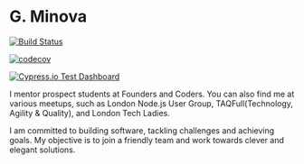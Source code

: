# G. Minova

[![Build Status](https://travis-ci.com/gminova/portfolio.svg?branch=master)](https://travis-ci.com/gminova/portfolio)  

[![codecov](https://codecov.io/gh/gminova/portfolio/branch/master/graph/badge.svg)](https://codecov.io/gh/gminova/portfolio)  

[![Cypress.io Test Dashboard](https://img.shields.io/badge/cypress.io-dashboard-green.svg?style=flat-square)](https://dashboard.cypress.io/#/projects/nvv8um)  

I mentor prospect students at Founders and Coders. You can also find me at various meetups, such as London Node.js User Group, TAQFull(Technology, Agility & Quality), and London Tech Ladies.

I am committed to building software, tackling challenges and achieving goals. My objective is to join a friendly team and work towards clever and elegant solutions.
